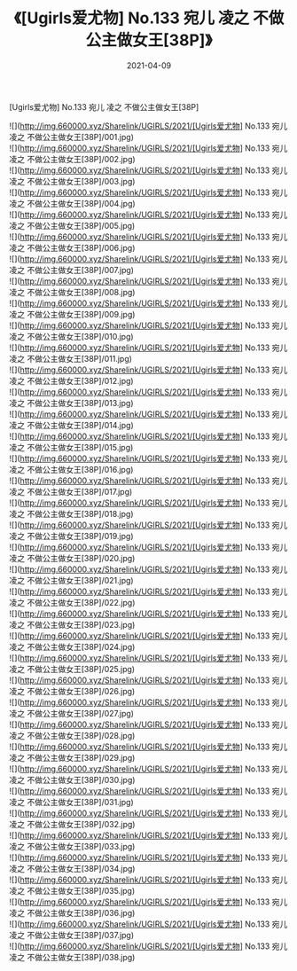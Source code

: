 ﻿---
layout: post
title:  《[Ugirls爱尤物] No.133 宛儿 凌之 不做公主做女王[38P]》
date:   2021-04-09
img: http://img.660000.xyz/Sharelink/UGIRLS/2021/[Ugirls爱尤物] No.133 宛儿 凌之 不做公主做女王[38P]/000.jpg
categories: [美女, 清纯, 唯美]
---

[Ugirls爱尤物] No.133 宛儿 凌之 不做公主做女王[38P]

  ![](http://img.660000.xyz/Sharelink/UGIRLS/2021/[Ugirls爱尤物] No.133 宛儿 凌之 不做公主做女王[38P]/001.jpg) <br> ![](http://img.660000.xyz/Sharelink/UGIRLS/2021/[Ugirls爱尤物] No.133 宛儿 凌之 不做公主做女王[38P]/002.jpg) <br> ![](http://img.660000.xyz/Sharelink/UGIRLS/2021/[Ugirls爱尤物] No.133 宛儿 凌之 不做公主做女王[38P]/003.jpg) <br> ![](http://img.660000.xyz/Sharelink/UGIRLS/2021/[Ugirls爱尤物] No.133 宛儿 凌之 不做公主做女王[38P]/004.jpg) <br> ![](http://img.660000.xyz/Sharelink/UGIRLS/2021/[Ugirls爱尤物] No.133 宛儿 凌之 不做公主做女王[38P]/005.jpg) <br> ![](http://img.660000.xyz/Sharelink/UGIRLS/2021/[Ugirls爱尤物] No.133 宛儿 凌之 不做公主做女王[38P]/006.jpg) <br> ![](http://img.660000.xyz/Sharelink/UGIRLS/2021/[Ugirls爱尤物] No.133 宛儿 凌之 不做公主做女王[38P]/007.jpg) <br> ![](http://img.660000.xyz/Sharelink/UGIRLS/2021/[Ugirls爱尤物] No.133 宛儿 凌之 不做公主做女王[38P]/008.jpg) <br> ![](http://img.660000.xyz/Sharelink/UGIRLS/2021/[Ugirls爱尤物] No.133 宛儿 凌之 不做公主做女王[38P]/009.jpg) <br> ![](http://img.660000.xyz/Sharelink/UGIRLS/2021/[Ugirls爱尤物] No.133 宛儿 凌之 不做公主做女王[38P]/010.jpg) <br> ![](http://img.660000.xyz/Sharelink/UGIRLS/2021/[Ugirls爱尤物] No.133 宛儿 凌之 不做公主做女王[38P]/011.jpg) <br> ![](http://img.660000.xyz/Sharelink/UGIRLS/2021/[Ugirls爱尤物] No.133 宛儿 凌之 不做公主做女王[38P]/012.jpg) <br> ![](http://img.660000.xyz/Sharelink/UGIRLS/2021/[Ugirls爱尤物] No.133 宛儿 凌之 不做公主做女王[38P]/013.jpg) <br> ![](http://img.660000.xyz/Sharelink/UGIRLS/2021/[Ugirls爱尤物] No.133 宛儿 凌之 不做公主做女王[38P]/014.jpg) <br> ![](http://img.660000.xyz/Sharelink/UGIRLS/2021/[Ugirls爱尤物] No.133 宛儿 凌之 不做公主做女王[38P]/015.jpg) <br> ![](http://img.660000.xyz/Sharelink/UGIRLS/2021/[Ugirls爱尤物] No.133 宛儿 凌之 不做公主做女王[38P]/016.jpg) <br> ![](http://img.660000.xyz/Sharelink/UGIRLS/2021/[Ugirls爱尤物] No.133 宛儿 凌之 不做公主做女王[38P]/017.jpg) <br> ![](http://img.660000.xyz/Sharelink/UGIRLS/2021/[Ugirls爱尤物] No.133 宛儿 凌之 不做公主做女王[38P]/018.jpg) <br> ![](http://img.660000.xyz/Sharelink/UGIRLS/2021/[Ugirls爱尤物] No.133 宛儿 凌之 不做公主做女王[38P]/019.jpg) <br> ![](http://img.660000.xyz/Sharelink/UGIRLS/2021/[Ugirls爱尤物] No.133 宛儿 凌之 不做公主做女王[38P]/020.jpg) <br> ![](http://img.660000.xyz/Sharelink/UGIRLS/2021/[Ugirls爱尤物] No.133 宛儿 凌之 不做公主做女王[38P]/021.jpg) <br> ![](http://img.660000.xyz/Sharelink/UGIRLS/2021/[Ugirls爱尤物] No.133 宛儿 凌之 不做公主做女王[38P]/022.jpg) <br> ![](http://img.660000.xyz/Sharelink/UGIRLS/2021/[Ugirls爱尤物] No.133 宛儿 凌之 不做公主做女王[38P]/023.jpg) <br> ![](http://img.660000.xyz/Sharelink/UGIRLS/2021/[Ugirls爱尤物] No.133 宛儿 凌之 不做公主做女王[38P]/024.jpg) <br> ![](http://img.660000.xyz/Sharelink/UGIRLS/2021/[Ugirls爱尤物] No.133 宛儿 凌之 不做公主做女王[38P]/025.jpg) <br> ![](http://img.660000.xyz/Sharelink/UGIRLS/2021/[Ugirls爱尤物] No.133 宛儿 凌之 不做公主做女王[38P]/026.jpg) <br> ![](http://img.660000.xyz/Sharelink/UGIRLS/2021/[Ugirls爱尤物] No.133 宛儿 凌之 不做公主做女王[38P]/027.jpg) <br> ![](http://img.660000.xyz/Sharelink/UGIRLS/2021/[Ugirls爱尤物] No.133 宛儿 凌之 不做公主做女王[38P]/028.jpg) <br> ![](http://img.660000.xyz/Sharelink/UGIRLS/2021/[Ugirls爱尤物] No.133 宛儿 凌之 不做公主做女王[38P]/029.jpg) <br> ![](http://img.660000.xyz/Sharelink/UGIRLS/2021/[Ugirls爱尤物] No.133 宛儿 凌之 不做公主做女王[38P]/030.jpg) <br> ![](http://img.660000.xyz/Sharelink/UGIRLS/2021/[Ugirls爱尤物] No.133 宛儿 凌之 不做公主做女王[38P]/031.jpg) <br> ![](http://img.660000.xyz/Sharelink/UGIRLS/2021/[Ugirls爱尤物] No.133 宛儿 凌之 不做公主做女王[38P]/032.jpg) <br> ![](http://img.660000.xyz/Sharelink/UGIRLS/2021/[Ugirls爱尤物] No.133 宛儿 凌之 不做公主做女王[38P]/033.jpg) <br> ![](http://img.660000.xyz/Sharelink/UGIRLS/2021/[Ugirls爱尤物] No.133 宛儿 凌之 不做公主做女王[38P]/034.jpg) <br> ![](http://img.660000.xyz/Sharelink/UGIRLS/2021/[Ugirls爱尤物] No.133 宛儿 凌之 不做公主做女王[38P]/035.jpg) <br> ![](http://img.660000.xyz/Sharelink/UGIRLS/2021/[Ugirls爱尤物] No.133 宛儿 凌之 不做公主做女王[38P]/036.jpg) <br> ![](http://img.660000.xyz/Sharelink/UGIRLS/2021/[Ugirls爱尤物] No.133 宛儿 凌之 不做公主做女王[38P]/037.jpg) <br> ![](http://img.660000.xyz/Sharelink/UGIRLS/2021/[Ugirls爱尤物] No.133 宛儿 凌之 不做公主做女王[38P]/038.jpg) <br>